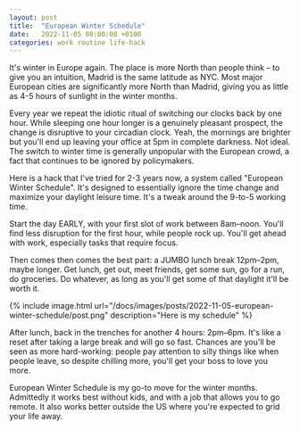 ```yaml
---
layout: post
title:  "European Winter Schedule"
date:   2022-11-05 00:00:00 +0100
categories: work routine life-hack
---
```


It's winter in Europe again. The place is more North than people think – to give you an intuition, Madrid is the same latitude as NYC. Most major European cities are significantly more North than Madrid, giving you as little as 4-5 hours of sunlight in the winter months. 

Every year we repeat the idiotic ritual of switching our clocks back by one hour. While sleeping one hour longer is a genuinely pleasant prospect, the change is disruptive to your circadian clock. Yeah, the mornings are brighter but you'll end up leaving your office at 5pm in complete darkness. Not ideal. The switch to winter time is generally unpopular with the European crowd, a fact that continues to be ignored by policymakers. 

Here is a hack that I've tried for 2-3 years now, a system called "European Winter Schedule". It's designed to essentially ignore the time change and maximize your daylight leisure time. It's a tweak around the 9-to-5 working time. 

Start the day EARLY, with your first slot of work between 8am–noon. You'll find less disruption for the first hour, while people rock up. You'll get ahead with work, especially tasks that require focus. 

Then comes then comes the best part: a JUMBO lunch break 12pm–2pm, maybe longer. Get lunch, get out, meet friends, get some sun, go for a run, do groceries. Do whatever, as long as you'll get some of that daylight it'll be worth it. 

{% include image.html url="/docs/images/posts/2022-11-05-european-winter-schedule/post.png" description="Here is my schedule" %}

After lunch, back in the trenches for another 4 hours: 2pm–6pm. It's like a reset after taking a large break and will go so fast. Chances are you'll be seen as more hard-working: people pay attention to silly things like when people leave, so despite chilling more, you'll get your boss to love you more. 

European Winter Schedule is my go-to move for the winter months. Admittedly it works best without kids, and with a job that allows you to go remote. It also works better outside the US where you're expected to grid your life away. 